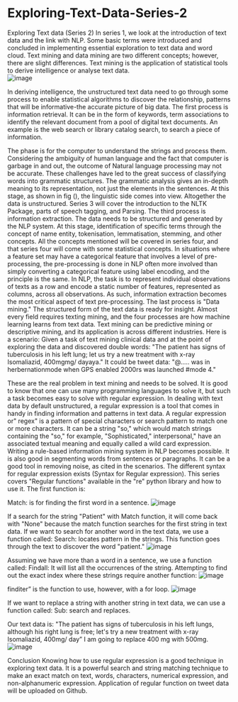 # Exploring-Text-Data-Series-2
Exploring Text data (Series 2)
In series 1, we look at the introduction of text data and the link with NLP. Some basic terms were introduced and concluded in implementing essential exploration to text data and word cloud. Text mining and data mining are two different concepts; however, there are slight differences. Text mining is the application of statistical tools to derive intelligence or analyse text data.   
![image](https://user-images.githubusercontent.com/66043834/135930398-e91f2460-2a93-4061-8364-bf37c70ae130.png)


In deriving intelligence, the unstructured text data need to go through some process to enable statistical algorithms to discover the relationship, patterns that will be informative-the accurate picture of big data. The first process is information retrieval. It can be in the form of keywords, term associations to identify the relevant document from a pool of digital text documents. An example is the web search or library catalog search, to search a piece of information.

The phase is for the computer to understand the strings and process them. Considering the ambiguity of human language and the fact that computer is garbage in and out, the outcome of Natural language processing may not be accurate. These challenges have led to the great success of classifying words into grammatic structures. The grammatic analysis gives an in-depth meaning to its representation, not just the elements in the sentences. At this stage, as shown in fig (), the linguistic side comes into view. Altogether the data is unstructured. Series 3 will cover the introduction to the NLTK Package, parts of speech tagging, and Parsing.
The third process is information extraction. The data needs to be structured and generated by the NLP system. At this stage, identification of specific terms through the concept of name entity, tokenisation, lemmatisation, stemming, and other concepts. All the concepts mentioned will be covered in series four, and that series four will come with some statistical concepts. In situations where a feature set may have a categorical feature that involves a level of pre-processing, the pre-processing is done in NLP often more involved than simply converting a categorical feature using label encoding, and the principle is the same. In NLP, the task is to represent individual observations of texts as a row and encode a static number of features, represented as columns, across all observations. As such, information extraction becomes the most critical aspect of text pre-processing.
The last process is "Data mining." The structured form of the text data is ready for insight. Almost every field requires texting mining, and the four processes are how machine learning learns from text data. Text mining can be predictive mining or descriptive mining, and its application is across different industries.
Here is a scenario: Given a task of text mining clinical data and at the point of exploring the data and discovered double words: 
"The patient has signs of tuberculosis in his left lung; let us try a new treatment with x-ray Isomaliazid, 400mgmg/ dayaya."
It could be tweet data:
"@..... was in herbernationmode when GPS enabled 2000rs was launched #mode 4."

These are the real problem in text mining and needs to be solved. It is good to know that one can use many programming languages to solve it, but such a task becomes easy to solve with regular expression.
In dealing with text data by default unstructured, a regular expression is a tool that comes in handy in finding information and patterns in text data. A regular expression or" regex" is a pattern of special characters or search pattern to match one or more characters. It can be a string "so," which would match strings containing the "so," for example, "Sophisticated," interpersonal," have an associated textual meaning and equally called a wild card expression. Writing a rule-based information mining system in NLP becomes possible. It is also good in segmenting words from sentences or paragraphs.
It can be a good tool in removing noise, as cited in the scenarios. The different syntax for regular expression exists (Syntax for Regular
expression). This series covers "Regular functions" available in the "re" python library and how to use it. The first function is:

Match: is for finding the first word in a sentence.
![image](https://user-images.githubusercontent.com/66043834/135930490-5d240209-fe75-4989-af45-88f5f08ecdad.png)

If a search for the string "Patient" with Match function, it will come back with "None" because the match function searches for the first string in text data. If we want to search for another word in the text data, we use a function called:
Search: locates pattern in the strings. This function goes through the text to discover the word "patient." 
![image](https://user-images.githubusercontent.com/66043834/135930538-8595e9ca-7d53-4800-b79a-49dfc7c5d968.png)

Assuming we have more than a word in a sentence, we use a function called:
Findall: It will list all the occurrences of the string. Attempting to find out the exact index where these strings require another function:
![image](https://user-images.githubusercontent.com/66043834/135930579-ddb94376-32fa-4562-ad75-1900d2c26f81.png)

 
finditer” is the function to use, however, with a for loop.
 ![image](https://user-images.githubusercontent.com/66043834/135930604-c97cf4c4-47ec-4153-970f-34e03e16d6f5.png)
 

If we want to replace a string with another string in text data, we can use a function called:
Sub: search and replaces.

Our text data is: "The patient has signs of tuberculosis in his left lungs, although his right lung is free; let's try a new treatment with x-ray Isomaliazid, 400mg/ day” I am going to replace 400 mg with 500mg.
 ![image](https://user-images.githubusercontent.com/66043834/135930623-c822f442-0250-4bba-a468-e1526368fe42.png)


 Conclusion
Knowing how to use regular expression is a good technique in exploring text data. It is a powerful search and string matching technique to make an exact match on text, words, characters, numerical expression, and non-alphanumeric expression. Application of regular function on tweet data will be uploaded on Github.  
